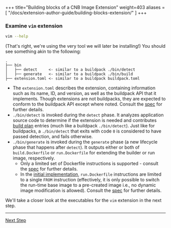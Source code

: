 +++
title="Building blocks of a CNB Image Extension"
weight=403
aliases = [
  "/docs/extension-author-guide/building-blocks-extension/"
  ]
+++

<!-- test:suite=dockerfiles;weight=3 -->

### Examine `vim` extension

<!-- test:exec -->
```bash
vim --help
```

(That's right, we're using the very tool we will later be installing!) You should see something akin to the following:

```
.
├── bin
│   ├── detect     <- similar to a buildpack ./bin/detect
│   ├── generate   <- similar to a buildpack ./bin/build
├── extension.toml <- similar to a buildpack buildpack.toml
```

* The `extension.toml` describes the extension, containing information such as its name, ID, and version, as well as the
  buildpack API that it implements. Though extensions are not buildpacks, they are expected to conform to the buildpack
  API except where noted. Consult the [spec](https://github.com/buildpacks/spec/blob/main/image_extension.md)
  for further details.
* `./bin/detect` is invoked during the `detect` phase. It analyzes application source code to determine if the extension
  is needed and contributes [build plan](/docs/reference/spec/buildpack-api/#build-plan) entries (much like a
  buildpack `./bin/detect`). Just like for buildpacks, a `./bin/detect` that exits with code `0` is considered to have
  passed detection, and fails otherwise.
* `./bin/generate` is invoked during the `generate` phase (a new lifecycle phase that happens after `detect`). It
  outputs either or both of `build.Dockerfile` or `run.Dockerfile` for extending the builder or run image, respectively.
  * Only a limited set of Dockerfile instructions is supported - consult
    the [spec](https://github.com/buildpacks/spec/blob/main/image_extension.md)
    for further details.
  * In the [initial implementation](/docs/features/dockerfiles#phased-approach), `run.Dockerfile` instructions are
    limited to a single `FROM` instruction (effectively, it is only possible to switch the run-time base image to a
    pre-created image i.e., no dynamic image modification is allowed). Consult
    the [spec](https://github.com/buildpacks/spec/blob/main/image_extension.md)
    for further details.

We'll take a closer look at the executables for the `vim` extension in the next step.

<!--+ if false+-->
---

<a href="/docs/extension-guide/create-extension/build-dockerfile" class="button bg-pink">Next Step</a>
<!--+ end +-->
